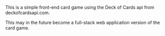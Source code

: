 This is a simple front-end card game using the Deck of Cards api from deckofcardsapi.com. 

This may in the future become a full-stack web application version of the card game. 